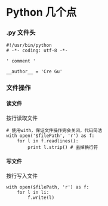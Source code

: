 # Python 几个点
### .py 文件头

```
#!/usr/bin/python
# -*- coding: utf-8 -*-

' comment '

__author__ = 'Cre Gu'
```
### 文件操作
#### 读文件
按行读取文件

```
# 使用with，保证文件操作完会关闭，代码简洁
with open('$filePath', 'r') as f:
	for l in f.readlines():
		print l.strip() # 去掉换行符
```
#### 写文件
按行写入文件

```
with open($filePath, 'r') as f:
	for l in li:
		f.write(l)
```

